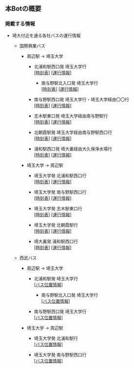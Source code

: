## 本Botの概要

### 掲載する情報
* 埼大付近を通る各社バスの運行情報
  * 国際興業バス
    * 周辺駅 → 埼玉大学
      * 北浦和駅西口発 埼玉大学行<br />
        [[時刻表]](https://transfer.navitime.biz/5931bus/pc/diagram/BusDiagram?orvCode=00021176&course=0001000034&stopNo=1&poleId=5)
        [[運行情報]](http://www.kokusaibus.com/blsys/loca?VID=ldt&EID=nt&DSMK=2541&DK=2fd_2c8_kriar2-2fd_2c8_kriatr)

        * 南与野駅北入口発 埼玉大学行<br />
          [[時刻表]](https://transfer.navitime.biz/5931bus/pc/diagram/BusDiagram?orvCode=00021224&course=0001000034&stopNo=6&poleId=1)
          [[運行情報]](http://www.kokusaibus.com/blsys/loca?VID=ldt&EID=nt&DSMK=2482&DK=2di_2gb_kriar2-2di_2gb_kriatr)

      * 南与野駅西口発 埼玉大学行・埼玉大学経由〇〇行<br />
        [[時刻表]](https://transfer.navitime.biz/5931bus/pc/diagram/BusDiagram?orvCode=00021362&course=0001000533&stopNo=1&poleId=1)
        [[運行情報]](http://www.kokusaibus.com/blsys/loca?VID=ldt&EID=nt&DSMK=3333&DK=385_6gj_krib2v-385_6gj_kriau4-385_6gj_kriath-385_6gj_krib34-385_6gj_krib07)

      * 志木駅東口発 埼玉大学経由南与野駅行<br />
        [[時刻表]](https://transfer.navitime.biz/5931bus/pc/diagram/BusDiagram?orvCode=00021278&course=0001000422&stopNo=1&poleId=4)
        [[運行情報]](http://www.kokusaibus.com/blsys/loca?VID=ldt&EID=nt&DSMK=1340&DK=19s_2ho_kriau3-19s_2ho_no-19s_2ho_kriapt)

      * 北朝霞駅発 埼玉大学経由南与野駅西口行<br />
        [[時刻表]](https://transfer.navitime.biz/5931bus/pc/diagram/BusDiagram?orvCode=00021352&course=0001000249&stopNo=1&poleId=2)
        [[運行情報]](http://www.kokusaibus.com/blsys/loca?VID=ldt&EID=nt&DSMK=1422&DK=1ce_6uc_krib06)

      * 浦和駅西口発 埼大裏経由大久保浄水場行<br />
        [[時刻表]](https://transfer.navitime.biz/5931bus/pc/diagram/BusDiagram?orvCode=00021083&course=0001000669&stopNo=1&poleId=2)
        [[運行情報]](http://www.kokusaibus.com/blsys/loca?VID=ldt&EID=nt&DSMK=260&DK=84_254_kriavi-84_254_kriaon-84_254_krib0t-84_254_1cp-84_254_1is-84_254_kriaod)

    * 埼玉大学 → 周辺駅
      * 埼玉大学発 北浦和駅西口行<br />
        [[時刻表]](https://transfer.navitime.biz/5931bus/pc/diagram/BusDiagram?orvCode=00021229&course=0001000470&stopNo=1&poleId=3)
        [[運行情報]](http://www.kokusaibus.com/blsys/loca?VID=ldt&EID=nt&DSMK=15&DK=f_2gi_krib2u-f_2gi_kriau3-f_2gi_kriati-f_2gi_krib26-f_2gi_kriaub-f_2gi_1d0-f_2gi_krib06)

      * 埼玉大学発 南与野駅西口行<br />
        [[時刻表]](https://transfer.navitime.biz/5931bus/pc/diagram/BusDiagram?orvCode=00021229&course=0001000249&stopNo=15&poleId=3)
        [[運行情報]](http://www.kokusaibus.com/blsys/loca?VID=ldt&EID=nt&DSMK=15&DK=f_2gi_krib2u-f_2gi_kriau3-f_2gi_kriati-f_2gi_krib26-f_2gi_kriaub-f_2gi_1d0-f_2gi_krib06)

      * 埼玉大学発 志木駅東口行<br />
        [[時刻表]](https://transfer.navitime.biz/5931bus/pc/diagram/BusDiagram?orvCode=00021229&course=0001000683&stopNo=6&poleId=4)
        [[運行情報]](http://www.kokusaibus.com/blsys/loca?VID=ldt&EID=nt&DSMK=15&DK=f_529_krib2v-f_529_kriau4-f_529_krib34-f_529_krib07)

      * 埼玉大学発 北朝霞駅行<br />
        [[時刻表]](https://transfer.navitime.biz/5931bus/pc/diagram/BusDiagram?orvCode=00021229&course=0001000533&stopNo=6&poleId=4)
        [[運行情報]](http://www.kokusaibus.com/blsys/loca?VID=ldt&EID=nt&DSMK=15&DK=f_529_krib2v-f_529_kriau4-f_529_krib34-f_529_krib07)

      * 埼大裏発 浦和駅西口行<br />
        [[時刻表]](https://transfer.navitime.biz/5931bus/pc/diagram/BusDiagram?orvCode=00021185&course=0001000476&stopNo=9&poleId=2)
        [[運行情報]](http://www.kokusaibus.com/blsys/loca?VID=ldt&EID=nt&DSMK=2514&DK=2ei_2cs_1cq-2ei_2cs_kriaoe)

  * 西武バス
    * 周辺駅 → 埼玉大学
      * 北浦和駅発 埼玉大学行<br />
        [[バス位置情報]](https://transfer.navitime.biz/seibubus-dia/pc/location/BusLocationResult?startId=00111628&goalId=00111643)

        * 南与野駅北入口発 埼玉大学行<br />
          [[バス位置情報]](https://transfer.navitime.biz/seibubus-dia/pc/location/BusLocationResult?startId=00111639&goalId=00111643)

      * 南与野駅西口発 埼玉大学行<br />
        [[バス位置情報]](https://transfer.navitime.biz/seibubus-dia/pc/location/BusLocationResult?startId=00111644&goalId=00111643)

    * 埼玉大学 → 周辺駅
      * 埼玉大学発 北浦和駅行<br />
        [[バス位置情報]](https://transfer.navitime.biz/seibubus-dia/pc/location/BusLocationResult?startId=00111643&goalId=00111628)

      * 埼玉大学発 南与野駅西口行<br />
        [[バス位置情報]](https://transfer.navitime.biz/seibubus-dia/pc/location/BusLocationResult?startId=00111643&goalId=00111644)